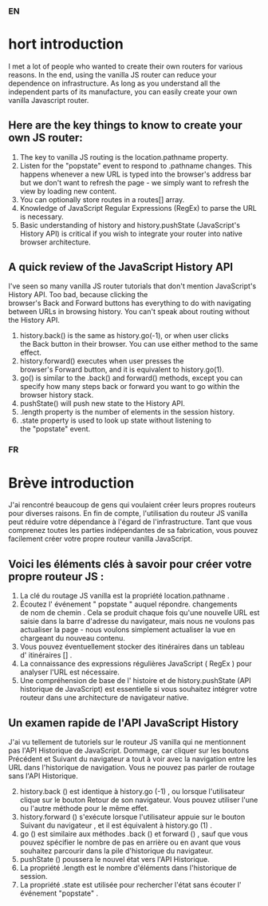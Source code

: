 ### EN
# hort introduction
I met a lot of people who wanted to create their own routers for various reasons. In the end, using the vanilla JS router can reduce your dependence on infrastructure. As long as you understand all the independent parts of its manufacture, you can easily create your own vanilla Javascript router.

## Here are the key things to know to create your own JS router:

1. The key to vanilla JS routing is the location.pathname property.
2. Listen for the "popstate" event to respond to .pathname changes. This happens whenever a new URL is typed into the browser's address bar but we don't want to refresh the page - we simply want to refresh the view by loading new content.
3. You can optionally store routes in a routes[] array.
4. Knowledge of JavaScript Regular Expressions (RegEx) to parse the URL is necessary.
5. Basic understanding of history and history.pushState (JavaScript's History API) is critical if you wish to integrate your router into native browser architecture.

## A quick review of the JavaScript History API
I've seen so many vanilla JS router tutorials that don't mention JavaScript's History API. Too bad, because clicking the browser's Back and Forward buttons has everything to do with navigating between URLs in browsing history. You can't speak about routing without the History API.
1. history.back() is the same as history.go(-1), or when user clicks the Back button in their browser. You can use either method to the same effect.
2. history.forward() executes when user presses the browser's Forward button, and it is equivalent to history.go(1).
3. go() is similar to the .back() and forward() methods, except you can specify how many steps back or forward you want to go within the browser history stack.
4. pushState() will push new state to the History API.
5. .length property is the number of elements in the session history.
6. .state property is used to look up state without listening to the "popstate" event.

### FR
# Brève introduction
J'ai rencontré beaucoup de gens qui voulaient créer leurs propres routeurs pour diverses raisons. En fin de compte, l'utilisation du routeur JS vanilla peut réduire votre dépendance à l'égard de l'infrastructure. Tant que vous comprenez toutes les parties indépendantes de sa fabrication, vous pouvez facilement créer votre propre routeur vanilla JavaScript.

## Voici les éléments clés à savoir pour créer votre propre routeur JS :
1. La clé du routage JS vanilla est la propriété location.pathname .
2. Écoutez l' événement " popstate " auquel répondre. changements de nom de chemin . Cela se produit chaque fois qu'une nouvelle URL est saisie dans la barre d'adresse du navigateur, mais nous ne voulons pas actualiser la page - nous voulons simplement actualiser la vue en chargeant du nouveau contenu.
3. Vous pouvez éventuellement stocker des itinéraires dans un tableau d' itinéraires [] .
4. La connaissance des expressions régulières JavaScript ( RegEx ) pour analyser l'URL est nécessaire.
5. Une compréhension de base de l' histoire et de history.pushState (API historique de JavaScript) est essentielle si vous souhaitez intégrer votre routeur dans une architecture de navigateur native.

## Un examen rapide de l'API JavaScript History
J'ai vu tellement de tutoriels sur le routeur JS vanilla qui ne mentionnent pas l'API Historique de JavaScript. Dommage, car cliquer sur les boutons Précédent et Suivant du navigateur a tout à voir avec la navigation entre les URL dans l'historique de navigation. Vous ne pouvez pas parler de routage sans l'API Historique.

2. history.back () est identique à history.go (-1) , ou lorsque l'utilisateur clique sur le bouton Retour de son navigateur. Vous pouvez utiliser l'une ou l'autre méthode pour le même effet.
2. history.forward () s'exécute lorsque l'utilisateur appuie sur le bouton Suivant du navigateur , et il est équivalent à history.go (1) .
3. go () est similaire aux méthodes .back () et forward () , sauf que vous pouvez spécifier le nombre de pas en arrière ou en avant que vous souhaitez parcourir dans la pile d'historique du navigateur.
4. pushState () poussera le nouvel état vers l'API Historique.
5. La propriété .length est le nombre d'éléments dans l'historique de session.
6. La propriété .state est utilisée pour rechercher l'état sans écouter l' événement "popstate" .
